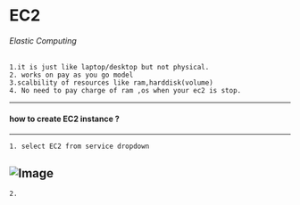 # EC2 
###### Elastic Computing 

    1.it is just like laptop/desktop but not physical.
    2. works on pay as you go model
    3.scalbility of resources like ram,harddisk(volume)
    4. No need to pay charge of ram ,os when your ec2 is stop.
---

#### how to create EC2 instance ?

---

`1. select EC2 from service dropdown`

![Image](/images/ec1.png)
---
`2.`

